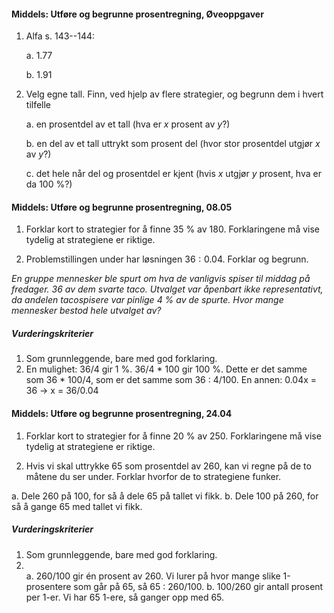 #### Middels: Utføre og begrunne prosentregning,  Øveoppgaver

1. Alfa s. 143--144:

   a. 1.77

   b. 1.91

2. Velg egne tall. Finn, ved hjelp av flere strategier, og begrunn dem
   i hvert tilfelle

   a. en prosentdel av et tall (hva er $x$ prosent av $y$?)

   b. en del av et tall uttrykt som prosent del (hvor stor prosentdel
   utgjør $x$ av $y$?)

   c. det hele når del og prosentdel er kjent (hvis $x$ utgjør $y$
   prosent, hva er da $100$ %?)

#### Middels: Utføre og begrunne prosentregning,  08.05

1. Forklar kort to strategier for å finne $35 \ \%$ av $180$. Forklaringene må vise tydelig at strategiene er riktige.

2. Problemstillingen under har løsningen $36:0.04$. Forklar og begrunn. 
   
*En gruppe mennesker ble spurt om hva de vanligvis spiser til middag på fredager. 36 av dem svarte taco. Utvalget var *åpenbart* ikke representativt, da andelen tacospisere var pinlige $4 \ \%$ av de spurte. Hvor mange mennesker bestod hele utvalget av?* 



##### Vurderingskriterier
 
 
1. Som grunnleggende, bare med god forklaring.
2. En mulighet: 36/4 gir 1 %. 36/4 * 100 gir 100 %. Dette er det samme som 36 * 100/4, som er det samme som 36 : 4/100. En annen: 0.04x = 36 -> x = 36/0.04

#### Middels: Utføre og begrunne prosentregning,  24.04

1. Forklar kort to strategier for å finne $20 \ \%$ av $250$. Forklaringene må vise tydelig at strategiene er riktige.

2. Hvis vi skal uttrykke $65$ som prosentdel av $260$, kan vi regne på de to måtene du ser under. Forklar hvorfor de to strategiene funker.

a. Dele $260$ på $100$, for så å dele $65$ på tallet vi fikk.
b. Dele $100$ på $260$, for så å gange $65$ med tallet vi fikk.

##### Vurderingskriterier

1. Som grunnleggende, bare med god forklaring.
2. \
a. 260/100 gir én prosent av 260. Vi lurer på hvor mange slike
1-prosentere som går på 65, så 65 : 260/100.
b. 100/260 gir antall prosent per 1-er. Vi har 65 1-ere, så ganger opp med 65.

